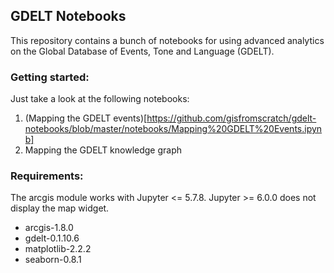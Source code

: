 ## GDELT Notebooks

This repository contains a bunch of notebooks for using advanced analytics on the Global Database of Events, Tone and Language (GDELT).

### Getting started:

Just take a look at the following notebooks:

1. (Mapping the GDELT events)[https://github.com/gisfromscratch/gdelt-notebooks/blob/master/notebooks/Mapping%20GDELT%20Events.ipynb]
2. Mapping the GDELT knowledge graph

### Requirements:
The arcgis module works with Jupyter <= 5.7.8. Jupyter >= 6.0.0 does not display the map widget.
- arcgis-1.8.0
- gdelt-0.1.10.6
- matplotlib-2.2.2
- seaborn-0.8.1
